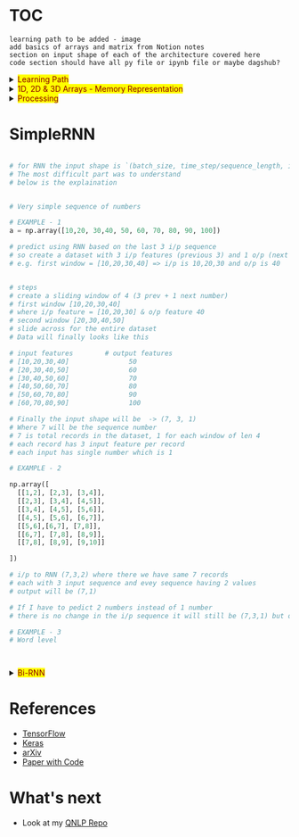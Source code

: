 # TOC


`learning path to be added - image`  
`add basics of arrays and matrix from Notion notes`    
`section on input shape of each of the architecture covered here`  
`code section should have all py file or ipynb file or maybe dagshub?`  

<details>
  <summary><mark><font color=darkred>Learning Path</font></mark></summary>



</details>


<details>
  <summary><mark><font color=darkred>1D, 2D & 3D Arrays - Memory Representation</font></mark></summary>

  ## Create 1D Array
  ```python
    np.array(3)
  ```
  ![image](https://user-images.githubusercontent.com/10928536/236743760-0edd86f5-1d7e-4b82-9bac-5a48a35e3b0c.png) 

  ## Create 2D Array
  ```python
  # will create a matrix of 2 rows amd 3 cols
  # you can also use random unform
  # np.random.uniform(size=(2,3))
  np.random.random(size=(2,3)) # or   
  ```
  ![image](https://user-images.githubusercontent.com/10928536/236746538-4482eca2-2ccb-4994-af58-fe3c85ec9a18.png)
  
  ## Create 2D Array
  ```python 
  
    import numpy as np
    # shape is (2, 2, 2)
    np.array([
    [[2,3], [4,5]],
    [[6,7], [8,9]]
    ]) 
  
    ## you can also create arrays using
    ## np.random.uniform(size=(3, 4, 2)) which has same shape as np.random.random([3,4,2])
  
  ```
  ![image](https://user-images.githubusercontent.com/10928536/236752424-f2c0e63c-6711-4cf9-bc29-133d3c4d3c0b.png)
  
</details>

<details>
  <summary><mark><font color=darkred>Processing</font></mark></summary>

# Simple Processing
 
  
  ```python
  
  # this processes inputs with one hidden layer of 4 neurons
  # if input is one, we get 1 set (of 4) outputs
  # Batch - if input is two, we get 2 sets (of 4) outputs
  
  class Layers:

  def __init__(self, ip, wt):
    self.ip = ip
    self.wt = np.random.random([(self.ip), wt])
    self.b = np.random.random([wt,])

    print("ip batch is -> ",self.ip)
    print("\n")
    print("wt is", self.wt)
    print("\n")
    print("bias is",self.b)
    print("\n")
  
  def forward(self):
    op = np.dot(self.ip, self.wt) + self.b
    print(op)
  
  ```
  ```python
 
  # single batch of 4 outputs
  l1 = Layers(1, 4)
  l1.forward()
  
  # 3 batch of 4 outputs
  l2 = Layers(3, 4)
  l2.forward()
  
  ```

</details>

# SimpleRNN
  
  ```python

# for RNN the input shape is `(batch_size, time_step/sequence_length, input_features)
# The most difficult part was to understand
# below is the explaination 
  
  
# Very simple sequence of numbers

# EXAMPLE - 1 
a = np.array([10,20, 30,40, 50, 60, 70, 80, 90, 100])

# predict using RNN based on the last 3 i/p sequence
# so create a dataset with 3 i/p features (previous 3) and 1 o/p (next number)
# e.g. first window = [10,20,30,40] => i/p is 10,20,30 and o/p is 40


# steps 
# create a sliding window of 4 (3 prev + 1 next number)
# first window [10,20,30,40]
# where i/p feature = [10,20,30] & o/p feature 40
# second window [20,30,40,50]
# slide across for the entire dataset
# Data will finally looks like this

# input features        # output features
# [10,20,30,40]               50
# [20,30,40,50]               60
# [30,40,50,60]               70
# [40,50,60,70]               80
# [50,60,70,80]               90
# [60,70,80,90]               100

# Finally the input shape will be  -> (7, 3, 1)
# Where 7 will be the sequence number 
  # 7 is total records in the dataset, 1 for each window of len 4
# each record has 3 input feature per record
# each input has single number which is 1

# EXAMPLE - 2 

np.array([
    [[1,2], [2,3], [3,4]],
    [[2,3], [3,4], [4,5]],
    [[3,4], [4,5], [5,6]],
    [[4,5], [5,6], [6,7]],
    [[5,6],[6,7], [7,8]],
    [[6,7], [7,8], [8,9]],
    [[7,8], [8,9], [9,10]]

])

# i/p to RNN (7,3,2) where there we have same 7 records
# each with 3 input sequence and evey sequence having 2 values
# output will be (7,1)

# If I have to pedict 2 numbers instead of 1 number
# there is no change in the i/p sequence it will still be (7,3,1) but op will be (7,2) 

# EXAMPLE - 3
# Word level




```



<details>
  <summary><mark><font color=darkred>Bi-RNN</font></mark></summary>
  

</details>


# References
  - [TensorFlow](https://www.tensorflow.org/)
  - [Keras](https://keras.io/api/layers/)
  - [arXiv](https://arxiv.org/)  
  - [Paper with Code](https://paperswithcode.com/)  


# What's next
- Look at my [QNLP Repo](https://github.com/rvbug/QuantumML)  
